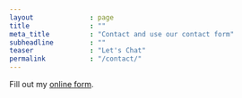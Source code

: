 ```yaml
---
layout              : page
title               : ""
meta_title          : "Contact and use our contact form"
subheadline         : ""
teaser              : "Let's Chat"
permalink           : "/contact/"
---
```


<div id="wufoo-z14kby6v0cgtk1g"> Fill out my <a href="https://delta3consulting.wufoo.com/forms/z14kby6v0cgtk1g">online form</a>. </div> <script type="text/javascript"> var z14kby6v0cgtk1g; (function(d, t) { var s = d.createElement(t), options = { 'userName':'delta3consulting', 'formHash':'z14kby6v0cgtk1g', 'autoResize':true, 'height':'434', 'async':true, 'host':'wufoo.com', 'header':'show', 'ssl':true }; s.src = ('https:' == d.location.protocol ?'https://':'http://') + 'secure.wufoo.com/scripts/embed/form.js'; s.onload = s.onreadystatechange = function() { var rs = this.readyState; if (rs) if (rs != 'complete') if (rs != 'loaded') return; try { z14kby6v0cgtk1g = new WufooForm(); z14kby6v0cgtk1g.initialize(options); z14kby6v0cgtk1g.display(); } catch (e) { } }; var scr = d.getElementsByTagName(t)[0], par = scr.parentNode; par.insertBefore(s, scr); })(document, 'script'); </script>
